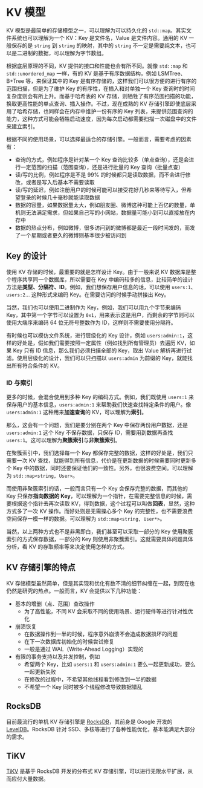 # KV 模型

KV 模型是最简单的存储模型之一，可以理解为可以持久化的 `std::map`。其实文件系统也可以理解为一个 KV：Key 是文件名，Value 是文件内容。通用的 KV 一般保存的是 `string` 到 `string` 的映射，其中的 `string` 不一定是需要纯文本，也可以是二进制的数据，可以理解为字节数组。

根据底层原理的不同，KV 提供的接口和性能也会有所不同。就像 `std::map` 和 `std::unordered_map` 一样，有的 KV 是基于有序数据结构，例如 LSMTree、B+Tree 等，来保证其中的 Key 是有序存储的，这样我们可以很方便的进行有序的范围扫描，但是为了维护 Key 的有序性，在插入和对单独一个 Key 查询时的时间复杂度则会有所上升。而基于哈希表的 KV 存储，则牺牲了有序范围扫描的功能，换取更高性能的单点查询、插入操作。不过，现在成熟的 KV 存储引擎即使底层采用了哈希存储，也同样会在内存中维护一份有序的 Key 列表，来提供范围查询的能力，这种方式可能会牺牲启动速度，因为每次启动都需要扫描一次磁盘中的文件来建立索引。

根据不同的使用场景，可以选择最适合的存储引擎。一般而言，需要考虑的因素有：

- 查询的方式，例如程序是针对某一个 Key 查询比较多（单点查询），还是会进行一定范围的扫描（范围查询），还是进行批量的 Key 查询（批量点查）
- 读/写的比例，例如程序是不是 99% 的时候都只是读取数据，而不会进行修改，或者是写入后基本不需要读取
- 读/写的延迟，例如注册用户的时候可能可以接受花好几秒来等待写入，但希望登录的时候几十毫秒就能读取数据
- 数据的容量，如果数据量太大，例如朋友圈、微博这种可能上百亿的数量，单机则无法满足需求，但如果自己写的小网站，数据量可能小到可以直接放在内存中
- 数据的热点分布，例如微博，很多访问到的微博都是最近一段时间发的，而发了一个星期或者更久的微博则基本很少被访问到

## Key 的设计

使用 KV 存储的时候，最重要的就是怎样设计 Key。由于一般来说 KV 数据库是整个程序共享同一个数据库，所以需要在 Key 中编码较多的信息，比较简单的设计方法是**类型、分隔符、ID**。例如，我们想保存用户信息的话，可以使用 `users:1`、`users:2`... 这种形式来编码 Key。在需要访问的时候手动拼接出 Key。

当然，我们也可以使用二进制作为 Key，例如，我们可以用九个字节来编码 Key，其中第一个字节可以设置为 `0x1`，用来表示这是用户，而剩余的字节则可以使用大端序来编码 64 位无符号整数作为 ID，这样则不需要使用分隔符。

有时候也可以模仿文件系统，进行层级化的 Key 设计，例如 `users:admin:1`，这样的好处是，假如我们需要按照一定属性（例如找到所有管理员）去遍历 KV，如果 Key 只有 ID 信息，那么我们必须扫描全部的 Key，取出 Value 解析再进行过滤。使用层级化的设计，我们可以只扫描以 `users:admin` 为前缀的 Key，就能找出所有符合条件的 KV。

### ID 与索引

更多的时候，会混合使用到多种 Key 的编码方式。例如，我们既使用 `users:1` 来保存用户的基本信息，`users:admin:1` 来帮助我们快速查找特定条件的用户。像 `users:admin:1` 这种用来**加速查询**的 KV，可以理解为**索引**。

那么，这会有一个问题，我们是要分别在两个 Key 中保存两份用户数据，还是 `users:admin:1` 这个 Key 不保存数据，只保存 ID，需要用到数据再查找 `users:1`。这可以理解为**聚簇索引**与**非聚簇索引**。

在聚簇索引中，我们选择每一个 Key 都保存完整的数据，这样的好处是，我们只需要一次 KV 查找，就能得到所有信息，代价是在更新数据的时候需要同时更新多个 Key 中的数据，同时还要保证他们的一致性。另外，也很浪费空间。可以理解为 `std::map<string, User>`。

而使用非聚簇索引的话，一般而言只有一个 Key 会保存完整的数据，而其他的 Key 只保存**指向数据的 Key**，可以理解为一个指针，在需要完整信息的时候，需要根据这个指针去再次读取 KV，得到数据，这个过程可以叫做**回表**，显然，这种方式多了一次 KV 操作。而好处则是无需操心多个 Key 的完整性，也不需要浪费空间保存一模一样的数据。可以理解为 `std::map<string, User*>`。

当然，以上两种方式也不是非黑即白，我们甚至可以采取一部分的 Key 使用聚簇索引的方式保存数据，一部分的 Key 则使用非聚簇索引。这就需要具体问题具体分析，看 KV 的存取频率等来决定使用怎样的方式。

## KV 存储引擎的特点

KV 存储模型虽然简单，但是其实现和优化有数不清的细节纠缠在一起，到现在也仍然是研究的热点。一般而言，KV 会提供以下几种功能：

- 基本的增删（点、范围）查改操作
    - 为了高性能，不同 KV 会采取不同的使用场景、运行硬件等进行针对性优化
- 崩溃恢复
    - 在数据操作到一半的时候，程序意外崩溃不会造成数据损坏的问题
    - 在下一次数据库初始化的时候尝试修复
    - 一般是通过 WAL（Write-Ahead Logging）实现的
- 有限的事务支持以及并发控制，例如
    - 希望两个 Key，比如 `users:1` 和 `users:admin:1` 要么一起更新成功，要么一起更新失败
    - 在修改的过程中，不希望其他线程看到修改到一半的数据
    - 不希望一个 Key 同时被多个线程修改导致数据错乱

## RocksDB

目前最流行的单机 KV 存储引擎是 [RocksDB](https://rocksdb.org/)，其前身是 Google 开发的 [LevelDB](https://github.com/google/leveldb)。RocksDB 针对 SSD、多核等进行了各种性能优化，基本能满足大部分的需求。

## TiKV

[TiKV](https://tikv.org/) 是基于 RocksDB 开发的分布式 KV 存储引擎，可以进行无限水平扩展，从而应付大量数据。